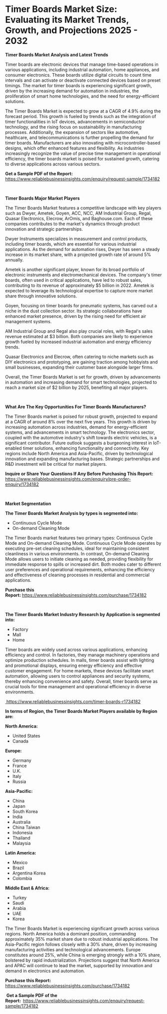 <p><h1>Timer Boards Market Size: Evaluating its Market Trends, Growth, and Projections 2025 - 2032</h1></p><p><strong>Timer Boards Market Analysis and Latest Trends</strong></p>
<p><p>Timer boards are electronic devices that manage time-based operations in various applications, including industrial automation, home appliances, and consumer electronics. These boards utilize digital circuits to count time intervals and can activate or deactivate connected devices based on preset timings. The market for timer boards is experiencing significant growth, driven by the increasing demand for automation in industries, the proliferation of smart home technologies, and the need for energy-efficient solutions.</p><p>The Timer Boards Market is expected to grow at a CAGR of 4.9% during the forecast period. This growth is fueled by trends such as the integration of timer functionalities in IoT devices, advancements in semiconductor technology, and the rising focus on sustainability in manufacturing processes. Additionally, the expansion of sectors like automotive, healthcare, and telecommunications is further propelling the demand for timer boards. Manufacturers are also innovating with microcontroller-based designs, which offer enhanced features and flexibility. As industries increasingly recognize the value of precise time management in operational efficiency, the timer boards market is poised for sustained growth, catering to diverse applications across various sectors.</p></p>
<p><strong>Get a Sample PDF of the Report:&nbsp;</strong> <a href="https://www.reliablebusinessinsights.com/enquiry/request-sample/1734182?utm_campaign=3539&utm_medium=2&utm_source=Github&utm_content=ia&utm_term=16042025&utm_id=timer-boards">https://www.reliablebusinessinsights.com/enquiry/request-sample/1734182</a></p>
<p>&nbsp;</p>
<p><strong>Timer Boards Major Market Players</strong></p>
<p><p>The Timer Boards Market features a competitive landscape with key players such as Dwyer, Ametek, Goyen, ACC, NCC, AM Industrial Group, Regal, Quasar Electronics, Elecrow, ArOmis, and Baghouse.com. Each of these companies contributes to the market's dynamics through product innovation and strategic partnerships.</p><p>Dwyer Instruments specializes in measurement and control products, including timer boards, which are essential for various industrial applications. As the demand for automation rises, Dwyer has seen a steady increase in its market share, with a projected growth rate of around 5% annually.</p><p>Ametek is another significant player, known for its broad portfolio of electronic instruments and electromechanical devices. The company's timer boards, often used in critical applications, have led to robust sales, contributing to its revenue of approximately $5 billion in 2022. Ametek is expected to leverage its technological expertise to capture more market share through innovative solutions.</p><p>Goyen, focusing on timer boards for pneumatic systems, has carved out a niche in the dust collection sector. Its strategic collaborations have enhanced market presence, driven by the rising need for efficient air management systems.</p><p>AM Industrial Group and Regal also play crucial roles, with Regal's sales revenue estimated at $3 billion. Both companies are likely to experience growth fueled by increased industrial automation and energy efficiency trends.</p><p>Quasar Electronics and Elecrow, often catering to niche markets such as DIY electronics and prototyping, are gaining traction among hobbyists and small businesses, expanding their customer base alongside larger firms.</p><p>Overall, the Timer Boards Market is set for growth, driven by advancements in automation and increasing demand for smart technologies, projected to reach a market size of $2 billion by 2025, benefiting all major players.</p></p>
<p>&nbsp;</p>
<p><strong>What Are The Key Opportunities For Timer Boards Manufacturers?</strong></p>
<p><p>The Timer Boards market is poised for robust growth, projected to expand at a CAGR of around 8% over the next five years. This growth is driven by increasing automation across industries, demand for energy-efficient systems, and advancements in smart technology. The electronics sector, coupled with the automotive industry's shift towards electric vehicles, is a significant contributor. Future outlook suggests a burgeoning interest in IoT-enabled timer solutions, enhancing functionality and connectivity. Key regions include North America and Asia-Pacific, driven by technological innovation and expanding manufacturing bases. Strategic partnerships and R&D investment will be critical for market players.</p></p>
<p><strong>Inquire or Share Your Questions If Any Before Purchasing This Report:</strong> <a href="https://www.reliablebusinessinsights.com/enquiry/pre-order-enquiry/1734182?utm_campaign=3539&utm_medium=2&utm_source=Github&utm_content=ia&utm_term=16042025&utm_id=timer-boards">https://www.reliablebusinessinsights.com/enquiry/pre-order-enquiry/1734182</a></p>
<p>&nbsp;</p>
<p><strong>Market Segmentation</strong></p>
<p><strong>The Timer Boards Market Analysis by types is segmented into:</strong></p>
<p><ul><li>Continuous Cycle Mode</li><li>On-demand Cleaning Mode</li></ul></p>
<p><p>The Timer Boards market features two primary types: Continuous Cycle Mode and On-demand Cleaning Mode. Continuous Cycle Mode operates by executing pre-set cleaning schedules, ideal for maintaining consistent cleanliness in various environments. In contrast, On-demand Cleaning Mode allows users to initiate cleaning as needed, providing flexibility for immediate response to spills or increased dirt. Both modes cater to different user preferences and operational requirements, enhancing the efficiency and effectiveness of cleaning processes in residential and commercial applications.</p></p>
<p><strong>Purchase this Report:&nbsp;</strong><a href="https://www.reliablebusinessinsights.com/purchase/1734182?utm_campaign=3539&utm_medium=2&utm_source=Github&utm_content=ia&utm_term=16042025&utm_id=timer-boards">https://www.reliablebusinessinsights.com/purchase/1734182</a></p>
<p>&nbsp;</p>
<p><strong>The Timer Boards Market Industry Research by Application is segmented into:</strong></p>
<p><ul><li>Factory</li><li>Mall</li><li>Home</li></ul></p>
<p><p>Timer boards are widely used across various applications, enhancing efficiency and control. In factories, they manage machinery operations and optimize production schedules. In malls, timer boards assist with lighting and promotional displays, ensuring energy efficiency and effective customer engagement. For home markets, these devices facilitate smart automation, allowing users to control appliances and security systems, thereby enhancing convenience and safety. Overall, timer boards serve as crucial tools for time management and operational efficiency in diverse environments.</p></p>
<p><a href="https://www.reliablebusinessinsights.com/timer-boards-r1734182?utm_campaign=3539&utm_medium=2&utm_source=Github&utm_content=ia&utm_term=16042025&utm_id=timer-boards">&nbsp;https://www.reliablebusinessinsights.com/timer-boards-r1734182</a></p>
<p><strong>In terms of Region, the Timer Boards Market Players available by Region are:</strong></p>
<p>
    <p> <strong> North America: </strong>
        <ul>
            <li>United States</li>
            <li>Canada</li>
        </ul>
        </p> 
    <p> <strong> Europe: </strong>
        <ul>
            <li>Germany</li>
            <li>France</li>
            <li>U.K.</li>
            <li>Italy</li>
            <li>Russia</li>
        </ul>
        </p> 
    <p> <strong> Asia-Pacific: </strong>
        <ul>
            <li>China</li>
            <li>Japan</li>
            <li>South Korea</li>
            <li>India</li>
            <li>Australia</li>
            <li>China Taiwan</li>
            <li>Indonesia</li>
            <li>Thailand</li>
            <li>Malaysia</li>
        </ul>
        </p> 
    <p> <strong> Latin America: </strong>
        <ul>
            <li>Mexico</li>
            <li>Brazil</li>
            <li>Argentina Korea</li>
            <li>Colombia</li>
        </ul>
        </p> 
    <p> <strong> Middle East & Africa: </strong>
        <ul>
            <li>Turkey</li>
            <li>Saudi</li>
            <li>Arabia</li>
            <li>UAE</li>
            <li>Korea</li>
        </ul>
    </p>
    </p>
<p><p>The Timer Boards Market is experiencing significant growth across various regions. North America holds a dominant position, commanding approximately 35% market share due to robust industrial applications. The Asia-Pacific region follows closely with a 30% share, driven by increasing manufacturing activities and technological advancements. Europe constitutes around 25%, while China is emerging strongly with a 10% share, bolstered by rapid industrialization. Projections suggest that North America and APAC will continue to lead the market, supported by innovation and demand in electronics and automation.</p></p>
<p><strong>Purchase this Report: </strong><a href="https://www.reliablebusinessinsights.com/purchase/1734182?utm_campaign=3539&utm_medium=2&utm_source=Github&utm_content=ia&utm_term=16042025&utm_id=timer-boards">https://www.reliablebusinessinsights.com/purchase/1734182</a></p>
<p>&nbsp;<strong>Get a Sample PDF of the Report:&nbsp;&nbsp;</strong><a href="https://www.reliablebusinessinsights.com/enquiry/request-sample/1734182?utm_campaign=3539&utm_medium=2&utm_source=Github&utm_content=ia&utm_term=16042025&utm_id=timer-boards">https://www.reliablebusinessinsights.com/enquiry/request-sample/1734182</a></p>
<p><strong></strong></p>
<p><p></p><p></p><p></p></p>